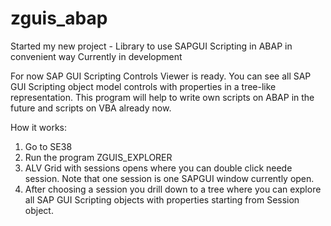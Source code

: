 # zguis_abap

Started my new project - Library to use SAPGUI Scripting in ABAP in convenient way
Currently in development

For now SAP GUI Scripting Controls Viewer is ready.
You can see all SAP GUI Scripting object model controls with properties in a tree-like representation.
This program will help to write own scripts on ABAP in the future and scripts on VBA already now.

How it works:
 1. Go to SE38
 2. Run the program ZGUIS_EXPLORER
 3. ALV Grid with sessions opens where you can double click neede session.
    Note that one session is one SAPGUI window currently open.
 4. After choosing a session you drill down to a tree where you can explore all SAP GUI Scripting objects with properties starting from Session object.

